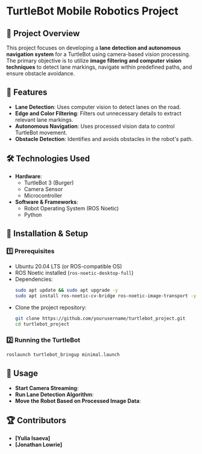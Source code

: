 # TurtleBot Mobile Robotics Project

## 📌 Project Overview
This project focuses on developing a **lane detection and autonomous navigation system** for a TurtleBot using camera-based vision processing. The primary objective is to utilize **image filtering and computer vision techniques** to detect lane markings, navigate within predefined paths, and ensure obstacle avoidance.

## 🚀 Features
- **Lane Detection**: Uses computer vision to detect lanes on the road.
- **Edge and Color Filtering**: Filters out unnecessary details to extract relevant lane markings.
- **Autonomous Navigation**: Uses processed vision data to control TurtleBot movement.
- **Obstacle Detection**: Identifies and avoids obstacles in the robot's path.

## 🛠 Technologies Used
- **Hardware**:
  - TurtleBot 3 (Burger)
  - Camera Sensor 
  - Microcontroller
- **Software & Frameworks**:
  - Robot Operating System (ROS Noetic)
  - Python

## 🔧 Installation & Setup
### 1️⃣ Prerequisites
- Ubuntu 20.04 LTS (or ROS-compatible OS)
- ROS Noetic installed (`ros-noetic-desktop-full`)
- Dependencies:
  ```bash
  sudo apt update && sudo apt upgrade -y
  sudo apt install ros-noetic-cv-bridge ros-noetic-image-transport -y
  ```
- Clone the project repository:
  ```bash
  git clone https://github.com/yourusername/turtlebot_project.git
  cd turtlebot_project
  ```

### 2️⃣ Running the TurtleBot
```bash
roslaunch turtlebot_bringup minimal.launch
```

## 📖 Usage
- **Start Camera Streaming**:
- **Run Lane Detection Algorithm**:
- **Move the Robot Based on Processed Image Data**:


## 🏆 Contributors
- **[Yulia Isaeva]** 
- **[Jonathan Lowrie]**
